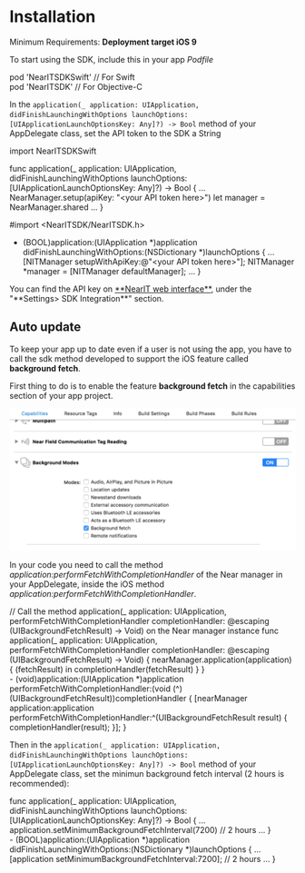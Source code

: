 # Installation #

Minimum Requirements: **Deployment target iOS 9**

To start using the SDK, include this in your app *Podfile*

<div class="code-swift">
pod 'NearITSDKSwift' // For Swift
</div>
<div class="code-objc">
pod 'NearITSDK' // For Objective-C
</div>
 
In the `application(_ application: UIApplication, didFinishLaunchingWithOptions launchOptions: [UIApplicationLaunchOptionsKey: Any]?) -> Bool` method of your AppDelegate class, set the API token to the SDK a String


<div class="code-swift">
import NearITSDKSwift

func application(_ application: UIApplication, didFinishLaunchingWithOptions launchOptions: [UIApplicationLaunchOptionsKey: Any]?) -> Bool {
	...
    NearManager.setup(apiKey: "&lt;your API token here&gt;")
	let manager = NearManager.shared
	...
}
</div>
<div class="code-objc">
#import &lt;NearITSDK/NearITSDK.h&gt;

- (BOOL)application:(UIApplication *)application didFinishLaunchingWithOptions:(NSDictionary *)launchOptions {
    ...
    [NITManager setupWithApiKey:@"&lt;your API token here&gt;"];
    NITManager *manager = [NITManager defaultManager];
    ...
}
</div>
You can find the API key on <a href="https://go.nearit.com/" target="_blank">**NearIT web interface**</a>, under the "**Settings> SDK Integration**" section.
<br>

## Auto update
To keep your app up to date even if a user is not using the app, you have to call the sdk method developed to support the iOS feature called **background fetch**.

First thing to do is to enable the feature **background fetch** in the capabilities section of your app project.

![capabilities](images/backgroundfetch_capabilities.png "")

In your code you need to call the method *application:performFetchWithCompletionHandler* of the Near manager in your AppDelegate, inside the iOS method *application:performFetchWithCompletionHandler*.

<div class="code-swift">
// Call the method application(_ application: UIApplication, performFetchWithCompletionHandler completionHandler: @escaping (UIBackgroundFetchResult) -> Void) on the Near manager instance
func application(_ application: UIApplication, performFetchWithCompletionHandler completionHandler: @escaping (UIBackgroundFetchResult) -> Void) {
    nearManager.application(application) { (fetchResult) in
        completionHandler(fetchResult)
    }
}
</div>
<div class="code-objc">
- (void)application:(UIApplication *)application performFetchWithCompletionHandler:(void (^)(UIBackgroundFetchResult))completionHandler {
    [nearManager application:application performFetchWithCompletionHandler:^(UIBackgroundFetchResult result) {
        completionHandler(result);
    }];
}
</div>

Then in the `application(_ application: UIApplication, didFinishLaunchingWithOptions launchOptions: [UIApplicationLaunchOptionsKey: Any]?) -> Bool` method of your AppDelegate class, set the minimun background fetch interval (2 hours is recommended):

<div class="code-swift">
func application(_ application: UIApplication, didFinishLaunchingWithOptions launchOptions: [UIApplicationLaunchOptionsKey: Any]?) -> Bool {
    ...
    application.setMinimumBackgroundFetchInterval(7200) // 2 hours
    ...
}
</div>
<div class="code-objc">
- (BOOL)application:(UIApplication *)application didFinishLaunchingWithOptions:(NSDictionary *)launchOptions {
    ...
    [application setMinimumBackgroundFetchInterval:7200]; // 2 hours
    ...
}
</div>
